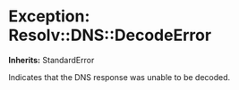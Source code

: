 # Exception: Resolv::DNS::DecodeError
**Inherits:** StandardError
    

Indicates that the DNS response was unable to be decoded.



